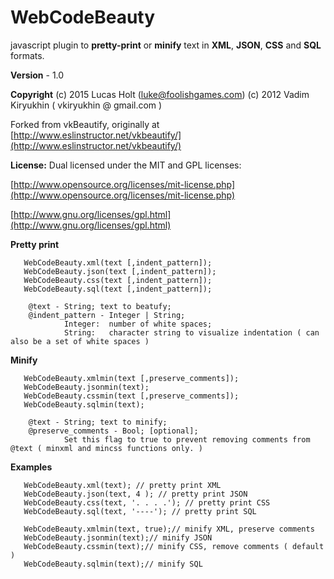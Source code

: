 # WebCodeBeauty

javascript  plugin to **pretty-print** or **minify**
text in **XML**, **JSON**, **CSS** and **SQL** formats.

**Version** - 1.0

**Copyright** 
(c) 2015 Lucas Holt (luke@foolishgames.com)
(c) 2012 Vadim Kiryukhin ( vkiryukhin @ gmail.com )

Forked from vkBeautify, originally at [http://www.eslinstructor.net/vkbeautify/](http://www.eslinstructor.net/vkbeautify/) 

**License:** Dual licensed under
the MIT and GPL licenses:

[http://www.opensource.org/licenses/mit-license.php](http://www.opensource.org/licenses/mit-license.php)

[http://www.gnu.org/licenses/gpl.html](http://www.gnu.org/licenses/gpl.html)


   **Pretty print**

       WebCodeBeauty.xml(text [,indent_pattern]);
       WebCodeBeauty.json(text [,indent_pattern]);
       WebCodeBeauty.css(text [,indent_pattern]);
       WebCodeBeauty.sql(text [,indent_pattern]);

        @text - String; text to beatufy;
        @indent_pattern - Integer | String;
                Integer:  number of white spaces;
                String:   character string to visualize indentation ( can also be a set of white spaces )
  **Minify**

       WebCodeBeauty.xmlmin(text [,preserve_comments]);
       WebCodeBeauty.jsonmin(text);
       WebCodeBeauty.cssmin(text [,preserve_comments]);
       WebCodeBeauty.sqlmin(text);

        @text - String; text to minify;
        @preserve_comments - Bool; [optional];
                Set this flag to true to prevent removing comments from @text ( minxml and mincss functions only. )

   **Examples**
   
       WebCodeBeauty.xml(text); // pretty print XML
       WebCodeBeauty.json(text, 4 ); // pretty print JSON
       WebCodeBeauty.css(text, '. . . .'); // pretty print CSS
       WebCodeBeauty.sql(text, '----'); // pretty print SQL

       WebCodeBeauty.xmlmin(text, true);// minify XML, preserve comments
       WebCodeBeauty.jsonmin(text);// minify JSON
       WebCodeBeauty.cssmin(text);// minify CSS, remove comments ( default )
       WebCodeBeauty.sqlmin(text);// minify SQL

